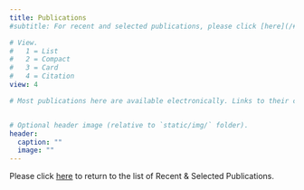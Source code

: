 ```yaml
---
title: Publications
#subtitle: For recent and selected publications, please click [here](/#featured). All the papers here are downloadable subjects to copyright from IEEE or ACM. 

# View.
#   1 = List
#   2 = Compact
#   3 = Card
#   4 = Citation
view: 4

# Most publications here are available electronically. Links to their correponding publishers are also provided if you have digital subsriptions. 


# Optional header image (relative to `static/img/` folder).
header:
  caption: ""
  image: ""
---
```


Please click [here](/#selected) to return to the list of Recent & Selected Publications.